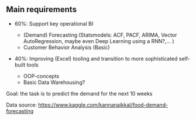
## Main requirements

- 60%: Support key operational BI
    - (Demand) Forecasting (Statsmodels: ACF, PACF, ARIMA, Vector AutoRegression, maybe even Deep Learning using a RNN?,... )
    - Customer Behavior Analysis (Basic)

- 40%: Improving (Excel) tooling and transition to more sophisticated self-built tools
    - OOP-concepts
    - Basic Data Warehousing?

Goal: the task is to predict the demand for the next 10 weeks 

Data source: https://www.kaggle.com/kannanaikkal/food-demand-forecasting
